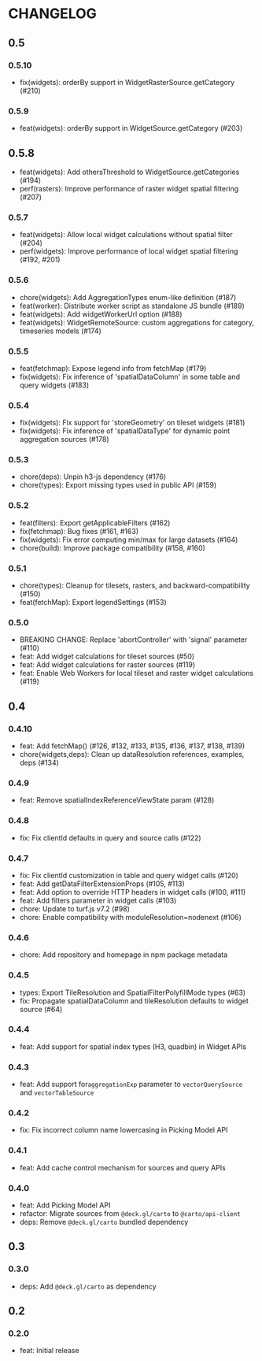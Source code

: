 # CHANGELOG

## 0.5

### 0.5.10

- fix(widgets): orderBy support in WidgetRasterSource.getCategory (#210)

### 0.5.9

- feat(widgets): orderBy support in WidgetSource.getCategory (#203)

## 0.5.8

- feat(widgets): Add othersThreshold to WidgetSource.getCategories (#194)
- perf(rasters): Improve performance of raster widget spatial filtering (#207)

### 0.5.7

- feat(widgets): Allow local widget calculations without spatial filter (#204)
- perf(widgets): Improve performance of local widget spatial filtering (#192, #201)

### 0.5.6

- chore(widgets): Add AggregationTypes enum-like definition (#187)
- feat(worker): Distribute worker script as standalone JS bundle (#189)
- feat(widgets): Add widgetWorkerUrl option (#188)
- feat(widgets): WidgetRemoteSource: custom aggregations for category, timeseries models (#174)

### 0.5.5

- feat(fetchmap): Expose legend info from fetchMap (#179)
- fix(widgets): Fix inference of 'spatialDataColumn' in some table and query widgets (#183)

### 0.5.4

- fix(widgets): Fix support for 'storeGeometry' on tileset widgets (#181)
- fix(widgets): Fix inference of 'spatialDataType' for dynamic point aggregation sources (#178)

### 0.5.3

- chore(deps): Unpin h3-js dependency (#176)
- chore(types): Export missing types used in public API (#159)

### 0.5.2

- feat(filters): Export getApplicableFilters (#162)
- fix(fetchmap): Bug fixes (#161, #163)
- fix(widgets): Fix error computing min/max for large datasets (#164)
- chore(build): Improve package compatibility (#158, #160)

### 0.5.1

- chore(types): Cleanup for tilesets, rasters, and backward-compatibility (#150)
- feat(fetchMap): Export legendSettings (#153)

### 0.5.0

- BREAKING CHANGE: Replace 'abortController' with 'signal' parameter (#110)
- feat: Add widget calculations for tileset sources (#50)
- feat: Add widget calculations for raster sources (#119)
- feat: Enable Web Workers for local tileset and raster widget calculations (#119)

## 0.4

### 0.4.10

- feat: Add fetchMap() (#126, #132, #133, #135, #136, #137, #138, #139)
- chore(widgets,deps): Clean up dataResolution references, examples, deps (#134)

### 0.4.9

- feat: Remove spatialIndexReferenceViewState param (#128)

### 0.4.8

- fix: Fix clientId defaults in query and source calls (#122)

### 0.4.7

- fix: Fix clientId customization in table and query widget calls (#120)
- feat: Add getDataFilterExtensionProps (#105, #113)
- feat: Add option to override HTTP headers in widget calls (#100, #111)
- feat: Add filters parameter in widget calls (#103)
- chore: Update to turf.js v7.2 (#98)
- chore: Enable compatibility with moduleResolution=nodenext (#106)

### 0.4.6

- chore: Add repository and homepage in npm package metadata

### 0.4.5

- types: Export TileResolution and SpatialFilterPolyfillMode types (#63)
- fix: Propagate spatialDataColumn and tileResolution defaults to widget source (#64)

### 0.4.4

- feat: Add support for spatial index types (H3, quadbin) in Widget APIs

### 0.4.3

- feat: Add support for`aggregationExp` parameter to `vectorQuerySource` and `vectorTableSource`

### 0.4.2

- fix: Fix incorrect column name lowercasing in Picking Model API

### 0.4.1

- feat: Add cache control mechanism for sources and query APIs

### 0.4.0

- feat: Add Picking Model API
- refactor: Migrate sources from `@deck.gl/carto` to `@carto/api-client`
- deps: Remove `@deck.gl/carto` bundled dependency

## 0.3

### 0.3.0

- deps: Add `@deck.gl/carto` as dependency

## 0.2

### 0.2.0

- feat: Initial release
